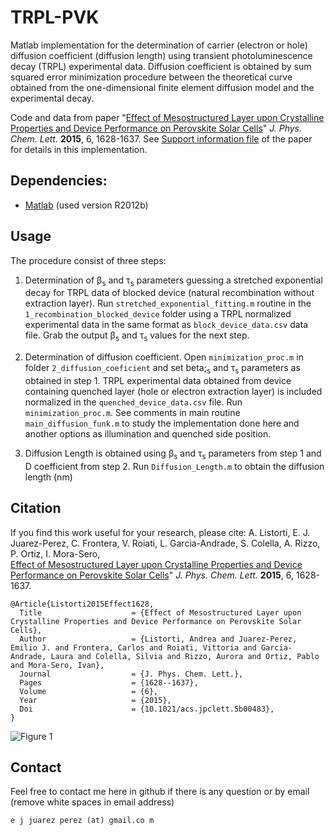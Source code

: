 # TRPL-PVK
Matlab implementation for the determination of carrier (electron or hole) diffusion coefficient (diffusion length) using transient photoluminescence decay (TRPL) experimental data.  Diffusion coefficient is obtained by sum squared error minimization procedure between the theoretical curve obtained from the one-dimensional finite element diffusion model and the experimental decay. 


Code and data from paper "[Effect of Mesostructured Layer upon Crystalline Properties and Device Performance on Perovskite Solar Cells](https://doi.org/10.1021/acs.jpclett.5b00483)" *J. Phys. Chem. Lett.* **2015**, 6, 1628-1637.
See [Support information file](https://pubs.acs.org/doi/suppl/10.1021/acs.jpclett.5b00483/suppl_file/jz5b00483_si_001.pdf) of the paper for details in this implementation. 



## Dependencies:
* [Matlab](https://www.mathworks.com/) (used version R2012b)

## Usage

The procedure consist of three steps:

1. Determination of &beta;<sub>s</sub> and &tau;<sub>s</sub> parameters guessing a stretched exponential decay for TRPL data of blocked device (natural recombination without extraction layer). Run `stretched_exponential_fitting.m` routine in the `1_recombination_blocked_device` folder using a TRPL normalized experimental data in the same format as `block_device_data.csv` data file. Grab the output &beta;<sub>s</sub> and &tau;<sub>s</sub> values for the next step.

2. Determination of diffusion coefficient. Open `minimization_proc.m` in folder `2_diffusion_coeficient` and set beta;<sub>s</sub> and &tau;<sub>s</sub> parameters as obtained in step 1. TRPL experimental data obtained from device containing quenched layer (hole or electron extraction layer) is included normalized in the `quenched_device_data.csv` file. Run `minimization_proc.m`. See comments in main routine `main_diffusion_funk.m` to study the implementation done here and another options as illumination and quenched side position.

3. Diffusion Length is obtained using &beta;<sub>s</sub> and &tau;<sub>s</sub> parameters from step 1 and D coefficient from step 2. Run `Diffusion_Length.m` to obtain the diffusion length (nm)


## Citation

If you find this work useful for your research, please cite:
A. Listorti, E. J. Juarez-Perez, C. Frontera, V. Roiati, L. Garcia-Andrade, S. Colella, A. Rizzo, P. Ortiz, I. Mora-Sero,  
[Effect of Mesostructured Layer upon Crystalline Properties and Device Performance on Perovskite Solar Cells](https://doi.org/10.1021/acs.jpclett.5b00483)" *J. Phys. Chem. Lett.* **2015**, 6, 1628-1637.
```
@Article{Listorti2015Effect1628,
  Title                    = {Effect of Mesostructured Layer upon Crystalline Properties and Device Performance on Perovskite Solar Cells},
  Author                   = {Listorti, Andrea and Juarez-Perez, Emilio J. and Frontera, Carlos and Roiati, Vittoria and Garcia-Andrade, Laura and Colella, Silvia and Rizzo, Aurora and Ortiz, Pablo and Mora-Sero, Ivan},
  Journal                  = {J. Phys. Chem. Lett.},
  Pages                    = {1628--1637},
  Volume                   = {6},
  Year                     = {2015},
  Doi                      = {10.1021/acs.jpclett.5b00483},
}

```


![Figure 1](https://github.com/ej-jp/TRPL-PVK/blob/master/img/Graph1.png)



## Contact
Feel free to contact me here in github if there is any question or by email (remove white spaces in email address)
```
e j juarez perez (at) gmail.co m 
```
